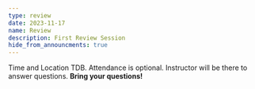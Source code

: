 ```yaml
---
type: review
date: 2023-11-17
name: Review
description: First Review Session
hide_from_announcments: true
---
```

Time and Location TDB. Attendance is optional. Instructor will be there to answer questions. **Bring your questions!**

